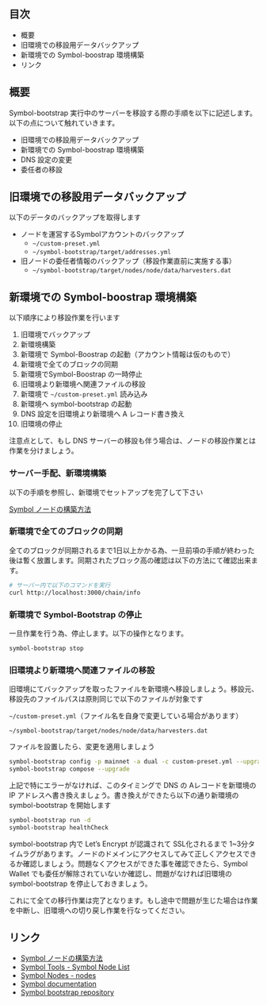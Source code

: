 ## 目次
* 概要
* 旧環境での移設用データバックアップ
* 新環境での Symbol-boostrap 環境構築
* リンク

## 概要

Symbol-bootstrap 実行中のサーバーを移設する際の手順を以下に記述します。以下の点について触れていきます。

- 旧環境での移設用データバックアップ
- 新環境での Symbol-boostrap 環境構築
- DNS 設定の変更
- 委任者の移設

## 旧環境での移設用データバックアップ

以下のデータのバックアップを取得します

- ノードを運営するSymbolアカウントのバックアップ
    - `~/custom-preset.yml`
    - `~/symbol-bootstrap/target/addresses.yml`
- 旧ノードの委任者情報のバックアップ（移設作業直前に実施する事）
    - `~/symbol-bootstrap/target/nodes/node/data/harvesters.dat`

## 新環境での Symbol-boostrap 環境構築

以下順序により移設作業を行います

1. 旧環境でバックアップ
2. 新環境構築
3. 新環境で Symbol-Boostrap の起動（アカウント情報は仮のもので）
4. 新環境で全てのブロックの同期
5. 新環境でSymbol-Boostrap の一時停止
6. 旧環境より新環境へ関連ファイルの移設
7. 新環境で `~/custom-preset.yml` 読み込み
8. 新環境へ symbol-bootstrap の起動
9. DNS 設定を旧環境より新環境へ A レコード書き換え
10. 旧環境の停止

注意点として、もし DNS サーバーの移設も伴う場合は、ノードの移設作業とは作業を分けましょう。

### サーバー手配、新環境構築

以下の手順を参照し、新環境でセットアップを完了して下さい

[Symbol ノードの構築方法](https://symbol-community.com/ja/docs/5)

### 新環境で全てのブロックの同期

全てのブロックが同期されるまで1日以上かかる為、一旦前項の手順が終わった後は暫く放置します。同期されたブロック高の確認は以下の方法にて確認出来ます。

```bash
# サーバー内で以下のコマンドを実行
curl http://localhost:3000/chain/info
```

### 新環境で Symbol-Bootstrap の停止

一旦作業を行う為、停止します。以下の操作となります。

```bash
symbol-bootstrap stop
```

### 旧環境より新環境へ関連ファイルの移設

旧環境にてバックアップを取ったファイルを新環境へ移設しましょう。移設元、移設先のファイルパスは原則同じで以下のファイルが対象です

``~/custom-preset.yml``（ファイル名を自身で変更している場合があります）

``~/symbol-bootstrap/target/nodes/node/data/harvesters.dat``

ファイルを設置したら、変更を適用しましょう

```bash
symbol-bootstrap config -p mainnet -a dual -c custom-preset.yml --upgrade
symbol-bootstrap compose --upgrade
```

上記で特にエラーがなければ、このタイミングで DNS の Aレコードを新環境の IP アドレスへ書き換えましょう。書き換えができたら以下の通り新環境の symbol-bootstrap を開始します

```bash
symbol-bootstrap run -d
symbol-bootstrap healthCheck
```

symbol-bootstrap 内で Let’s Encrypt が認識されて SSL化されるまで 1~3分タイムラグがあります。ノードのドメインにアクセスしてみて正しくアクセスできるか確認しましょう。問題なくアクセスができた事を確認できたら、Symbol Wallet でも委任が解除されていないか確認し、問題がなければ旧環境の symbol-bootstrap を停止しておきましょう。

これにて全ての移行作業は完了となります。もし途中で問題が生じた場合は作業を中断し、旧環境への切り戻し作業を行なってください。

## リンク

- [Symbol ノードの構築方法](https://symbol-community.com/ja/docs/5)
- [Symbol Tools - Symbol Node List](https://symbol-tools.com/symbolTools/view/tool/nodeList.html)
- [Symbol Nodes - nodes](https://symbol-tools.com/symbolTools/view/tool/nodeList.html)
- [Symbol documentation](https://docs.symbol.dev/ja/guides/network/running-a-symbol-node.html)
- [Symbol bootstrap repository](https://github.com/fboucquez/symbol-bootstrap)